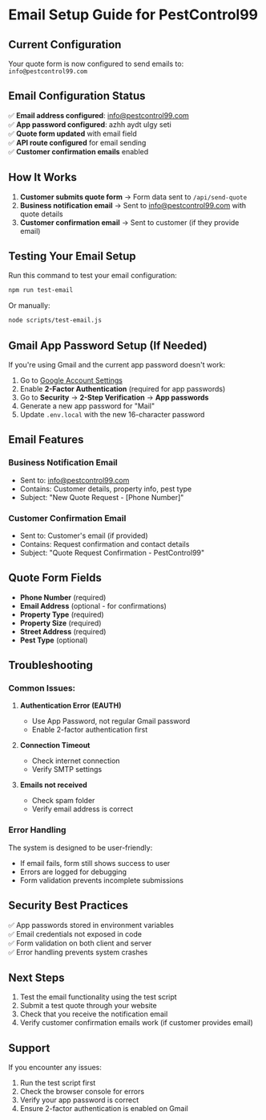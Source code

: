 # Email Setup Guide for PestControl99

## Current Configuration

Your quote form is now configured to send emails to: `info@pestcontrol99.com`

## Email Configuration Status

✅ **Email address configured**: info@pestcontrol99.com  
✅ **App password configured**: azhh aydt ulgy seti  
✅ **Quote form updated** with email field  
✅ **API route configured** for email sending  
✅ **Customer confirmation emails** enabled  

## How It Works

1. **Customer submits quote form** → Form data sent to `/api/send-quote`
2. **Business notification email** → Sent to info@pestcontrol99.com with quote details
3. **Customer confirmation email** → Sent to customer (if they provide email)

## Testing Your Email Setup

Run this command to test your email configuration:

```bash
npm run test-email
```

Or manually:
```bash
node scripts/test-email.js
```

## Gmail App Password Setup (If Needed)

If you're using Gmail and the current app password doesn't work:

1. Go to [Google Account Settings](https://myaccount.google.com/)
2. Enable **2-Factor Authentication** (required for app passwords)
3. Go to **Security** → **2-Step Verification** → **App passwords**
4. Generate a new app password for "Mail"
5. Update `.env.local` with the new 16-character password

## Email Features

### Business Notification Email
- Sent to: info@pestcontrol99.com
- Contains: Customer details, property info, pest type
- Subject: "New Quote Request - [Phone Number]"

### Customer Confirmation Email
- Sent to: Customer's email (if provided)
- Contains: Request confirmation and contact details
- Subject: "Quote Request Confirmation - PestControl99"

## Quote Form Fields

- **Phone Number** (required)
- **Email Address** (optional - for confirmations)
- **Property Type** (required)
- **Property Size** (required)
- **Street Address** (required)
- **Pest Type** (optional)

## Troubleshooting

### Common Issues:

1. **Authentication Error (EAUTH)**
   - Use App Password, not regular Gmail password
   - Enable 2-factor authentication first

2. **Connection Timeout**
   - Check internet connection
   - Verify SMTP settings

3. **Emails not received**
   - Check spam folder
   - Verify email address is correct

### Error Handling

The system is designed to be user-friendly:
- If email fails, form still shows success to user
- Errors are logged for debugging
- Form validation prevents incomplete submissions

## Security Best Practices

✅ App passwords stored in environment variables  
✅ Email credentials not exposed in code  
✅ Form validation on both client and server  
✅ Error handling prevents system crashes  

## Next Steps

1. Test the email functionality using the test script
2. Submit a test quote through your website
3. Check that you receive the notification email
4. Verify customer confirmation emails work (if customer provides email)

## Support

If you encounter any issues:
1. Run the test script first
2. Check the browser console for errors
3. Verify your app password is correct
4. Ensure 2-factor authentication is enabled on Gmail